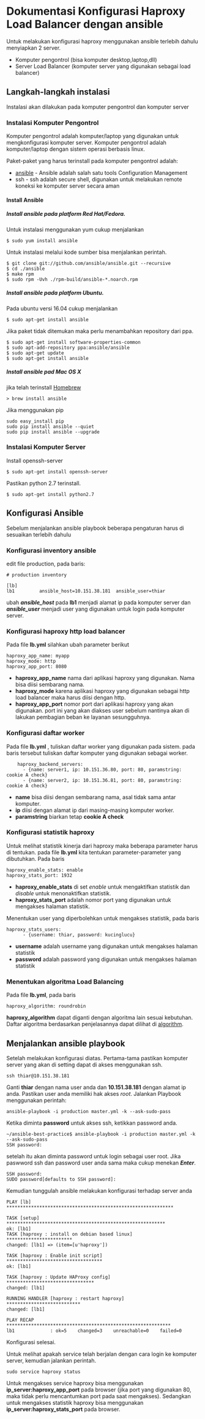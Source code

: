 # Dokumentasi Konfigurasi Haproxy Load Balancer dengan ansible

Untuk melakukan konfigurasi haproxy menggunakan ansible terlebih dahulu menyiapkan 2 server.

  - Komputer pengontrol (bisa komputer desktop,laptop,dll)
  - Server Load Balancer (komputer server yang digunakan sebagai load balancer)

## Langkah-langkah instalasi
Instalasi akan dilakukan pada komputer pengontrol dan komputer server

### Instalasi Komputer Pengontrol
Komputer pengontrol adalah komputer/laptop yang digunakan untuk mengkonfigurasi komputer server. Komputer pengontrol adalah komputer/laptop dengan sistem operasi berbasis linux.

Paket-paket yang harus terinstall pada komputer pengontrol adalah:
 - [ansible] - Ansible adalah salah satu tools Configuration Management
 - ssh - ssh adalah secure shell, digunakan untuk melakukan remote koneksi ke komputer server secara aman

#### Install Ansible
##### Install ansible pada platform Red Hat/Fedora.
Untuk instalasi menggunakan yum cukup menjalankan
```
$ sudo yum install ansible
```
Untuk instalasi melalui kode sumber bisa menjalankan perintah.
```
$ git clone git://github.com/ansible/ansible.git --recursive
$ cd ./ansible
$ make rpm
$ sudo rpm -Uvh ./rpm-build/ansible-*.noarch.rpm
```
##### Install ansible pada platform Ubuntu.
Pada ubuntu versi 16.04 cukup menjalankan
```
$ sudo apt-get install ansible
```
Jika paket tidak ditemukan maka perlu menambahkan repository dari ppa.
```
$ sudo apt-get install software-properties-common
$ sudo apt-add-repository ppa:ansible/ansible
$ sudo apt-get update
$ sudo apt-get install ansible
```
##### Install ansible pad Mac OS X
jika telah terinstall [Homebrew] 
```
> brew install ansible
```
Jika menggunakan pip
```
sudo easy_install pip
sudo pip install ansible --quiet
sudo pip install ansible --upgrade
```

### Instalasi Komputer Server
Install openssh-server
```
$ sudo apt-get install openssh-server
```
Pastikan python 2.7 terinstall.
```
$ sudo apt-get install python2.7
```

## Konfigurasi Ansible
Sebelum menjalankan ansible playbook beberapa pengaturan harus di sesuaikan terlebih dahulu
### Konfigurasi inventory ansible
edit file production, pada baris:
```
# production inventory

[lb]
lb1			ansible_host=10.151.38.181	ansible_user=thiar
```
ubah ***ansible_host*** pada **lb1** menjadi alamat ip pada komputer server dan ***ansible_user*** menjadi user yang digunakan untuk login pada komputer server. 

### Konfigurasi haproxy http load balancer
Pada file **lb.yml** silahkan ubah parameter berikut
```
haproxy_app_name: myapp
haproxy_mode: http
haproxy_app_port: 8080
```
- **haproxy_app_name** nama dari aplikasi haproxy yang digunakan. Nama bisa diisi sembarang nama.
- **haproxy_mode** karena aplikasi haproxy yang digunakan sebagai http load balancer maka harus diisi dengan http.
- **haproxy_app_port** nomor port dari aplikasi haproxy yang akan digunakan. port ini yang akan diakses user sebelum nantinya akan di lakukan pembagian beban ke layanan sesungguhnya.

### Konfigurasi daftar worker
Pada file **lb.yml** , tuliskan daftar worker yang digunakan pada sistem.
pada baris tersebut tuliskan daftar komputer yang digunakan sebagai worker.
```
    haproxy_backend_servers:
      - {name: server1, ip: 10.151.36.80, port: 80, paramstring: cookie A check}
      - {name: server2, ip: 10.151.36.81, port: 80, paramstring: cookie A check}
```

- **name** bisa diisi dengan sembarang nama, asal tidak sama antar komputer. 
- **ip** diisi dengan alamat ip dari masing-masing komputer worker.
- **paramstring** biarkan tetap **cookie A check** 

### Konfigurasi statistik haproxy
Untuk melihat statistik kinerja dari haproxy maka beberapa parameter harus di tentukan. pada file **lb.yml** kita tentukan parameter-parameter yang dibutuhkan.
Pada baris 
```
haproxy_enable_stats: enable
haproxy_stats_port: 1932 
```
- **haproxy_enable_stats** di set *enable* untuk mengaktifkan statistik dan *disable* untuk menonaktifkan statistik.
- **haproxy_stats_port** adalah nomor port yang digunakan untuk mengakses halaman statistik.

Menentukan user yang diperbolehkan untuk mengakses statistik, pada baris
```
haproxy_stats_users:
      - {username: thiar, password: kucinglucu}
```
- **username** adalah username yang digunakan untuk mengakses halaman statistik
- **password** adalah password yang digunakan untuk mengakses halaman statistik

### Menentukan algoritma Load Balancing
Pada file **lb.yml**, pada baris
```
haproxy_algorithm: roundrobin
```
**haproxy_algorithm** dapat diganti dengan algoritma lain sesuai kebutuhan. Daftar algoritma berdasarkan penjelasannya dapat dilihat di [algorithm].

## Menjalankan ansible playbook
Setelah melakukan konfigurasi diatas. Pertama-tama pastikan komputer server yang akan di setting dapat di akses menggunakan ssh.
```
ssh thiar@10.151.38.181
```
Ganti **thiar** dengan nama user anda dan **10.151.38.181** dengan alamat ip anda. Pastikan user anda memiliki hak akses *root*.
Jalankan Playbook menggunakan perintah:
```
ansible-playbook -i production master.yml -k --ask-sudo-pass
```
Ketika diminta **password** untuk akses ssh, ketikkan password anda.
```
~/ansible-best-practice$ ansible-playbook -i production master.yml -k --ask-sudo-pass
SSH password:
```
setelah itu akan diminta password untuk login sebagai user root. Jika paswword ssh dan password user anda sama maka cukup menekan ***Enter***.
```
SSH password: 
SUDO password[defaults to SSH password]:
```
Kemudian tunggulah ansible melakukan konfigurasi terhadap server anda
```
PLAY [lb] *************************************************************

TASK [setup] **********************************************************
ok: [lb1]
TASK [haproxy : install on debian based linux] ************************
changed: [lb1] => (item=[u'haproxy'])

TASK [haproxy : Enable init script] ***********************************
ok: [lb1]

TASK [haproxy : Update HAProxy config] ********************************
changed: [lb1]

RUNNING HANDLER [haproxy : restart haproxy] ***************************
changed: [lb1]

PLAY RECAP ************************************************************
lb1             : ok=5    changed=3    unreachable=0    failed=0  
```
Konfigurasi selesai.

Untuk melihat apakah service telah berjalan dengan cara login ke komputer server, kemudian jalankan perintah. 
```
sudo service haproxy status
```

Untuk mengakses service haproxy bisa menggunakan **ip_server:haproxy_app_port** pada browser (jika port yang digunakan 80, maka tidak perlu mencantumkan port pada saat mengakses).
Sedangkan untuk mengakses statistik haproxy bisa menggunakan **ip_server:haproxy_stats_port** pada browser.


[ansible]: <http://www.ansible.com>
[Homebrew]: <http://brew.sh/>
[algorithm]: <https://cbonte.github.io/haproxy-dconv/configuration-1.5.html#4-balance>